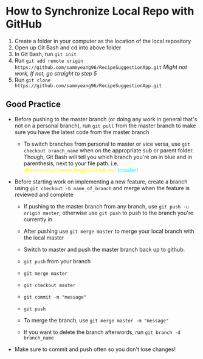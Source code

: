<h1>How to Synchronize Local Repo with GitHub</h1>

1. Create a folder in your computer as the location of the local repository
2. Open up Git Bash and cd into above folder
3. In Git Bash, run `git init`
4. Run `git add remote origin https://github.com/sammyeang96/RecipeSuggestionApp.git` *Might not work, If not, go straight to step 5*
5. Run `git clone https://github.com/sammyeang96/RecipeSuggestionApp.git`

<h2>Good Practice</h2>

* Before pushing to the master branch (or doing any work in general that's not on a personal branch), run `git pull` from the master branch to make sure you have the latest code from the master branch
  * To switch branches from personal to master or vice versa, use `git checkout branch_name` when on the appropriate sub or parent folder. Though, Git Bash will tell you which branch you're on in blue and in parenthesis, next to your file path. i.e. <span style="color: yellow;">/Resources/ConnectingToGitHub.md </span><span style="color: aqua;"> (master) </span>

* Before starting work on implementing a new feature, create a branch using `git checkout -b name_of_branch` and merge when the feature is reviewed and complete
  * If pushing to the master branch from any branch, use `git push -u origin master`, otherwise use `git push` to push to the branch you're currently in
  * After pushing use `git merge master` to merge your local branch with the local master
  * Switch to master and push the master branch back up to github.
   * `git push` from your branch
   * `git merge master`
   * `git checkout master`
   * `git commit -m "message"`
   * `git push`

  * To merge the branch, use `git merge master -m "message"`
  * If you want to delete the branch afterwords, run `git branch -d branch_name`

* Make sure to commit and push often so you don't lose changes!


